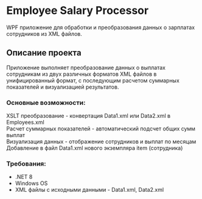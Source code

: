 # Employee Salary Processor
WPF приложение для обработки и преобразования данных о зарплатах сотрудников из XML файлов.
## Описание проекта
Приложение выполняет преобразование данных о выплатах сотрудникам из двух различных форматов XML файлов в унифицированный формат, с последующим расчетом суммарных показателей и визуализацией результатов.
### Основные возможности:
XSLT преобразование - конвертация Data1.xml или Data2.xml в Employees.xml  
Расчет суммарных показателей - автоматический подсчет общих сумм выплат  
Визуализация данных - отображение сотрудников и выплат по месяцам  
Добавление в файл Data1.xml нового экземпляра item (сотрудника)
### Требования:
- .NET 8
- Windows OS
- XML файлы с исходными данными - Data1.xml, Data2.xml
